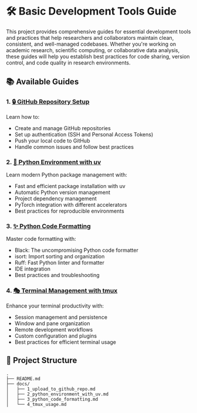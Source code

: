 # 🛠️ Basic Development Tools Guide

This project provides comprehensive guides for essential development tools and practices that help researchers and collaborators maintain clean, consistent, and well-managed codebases. Whether you're working on academic research, scientific computing, or collaborative data analysis, these guides will help you establish best practices for code sharing, version control, and code quality in research environments.

## 📚 Available Guides

### 1. [🔒 GitHub Repository Setup](docs/1_upload_to_github_repo.md)

Learn how to:

- Create and manage GitHub repositories
- Set up authentication (SSH and Personal Access Tokens)
- Push your local code to GitHub
- Handle common issues and follow best practices

### 2. [🚀 Python Environment with uv](docs/2_python_environment_with_uv.md)

Learn modern Python package management with:

- Fast and efficient package installation with uv
- Automatic Python version management
- Project dependency management
- PyTorch integration with different accelerators
- Best practices for reproducible environments

### 3. [✨ Python Code Formatting](docs/3_python_code_formatting.md)

Master code formatting with:

- Black: The uncompromising Python code formatter
- isort: Import sorting and organization
- Ruff: Fast Python linter and formatter
- IDE integration
- Best practices and troubleshooting

### 4. [🎭 Terminal Management with tmux](docs/4_tmux_usage.md)

Enhance your terminal productivity with:

- Session management and persistence
- Window and pane organization
- Remote development workflows
- Custom configuration and plugins
- Best practices for efficient terminal usage

## 📁 Project Structure

```plaintext
.
├── README.md
├── docs/
│   ├── 1_upload_to_github_repo.md
│   ├── 2_python_environment_with_uv.md
│   ├── 3_python_code_formatting.md
│   └── 4_tmux_usage.md
```
